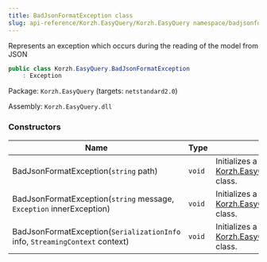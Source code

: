 ```yaml
---
title: BadJsonFormatException class
slug: api-reference/Korzh.EasyQuery/Korzh.EasyQuery namespace/badjsonformatexception-class
---
```



Represents an exception which occurs during the reading of the model from JSON
```csharp
public class Korzh.EasyQuery.BadJsonFormatException
    : Exception

```
Package: `Korzh.EasyQuery` (targets: `netstandard2.0`)

Assembly: `Korzh.EasyQuery.dll`

### Constructors

| Name | Type | Description | 
| --- | --- | --- | 
| BadJsonFormatException(`string` path) | `void` | Initializes a new instance of the [Korzh.EasyQuery.BadJsonFormatException](/api-reference/korzh-easyquery/korzh-easyquery-namespace/badjsonformatexception-class) class. | 
| BadJsonFormatException(`string` message, `Exception` innerException) | `void` | Initializes a new instance of the [Korzh.EasyQuery.BadJsonFormatException](/api-reference/korzh-easyquery/korzh-easyquery-namespace/badjsonformatexception-class) class. | 
| BadJsonFormatException(`SerializationInfo` info, `StreamingContext` context) | `void` | Initializes a new instance of the [Korzh.EasyQuery.BadJsonFormatException](/api-reference/korzh-easyquery/korzh-easyquery-namespace/badjsonformatexception-class) class. |
